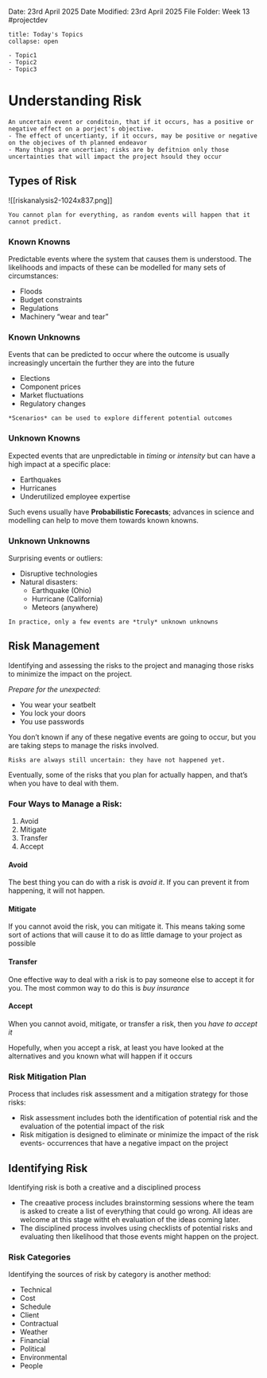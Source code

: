 Date: 23rd April 2025
Date Modified: 23rd April 2025
File Folder: Week 13
#projectdev

```ad-abstract
title: Today's Topics
collapse: open

- Topic1
- Topic2
- Topic3

```


# Understanding Risk

```ad-summary
An uncertain event or conditoin, that if it occurs, has a positive or negative effect on a porject's objective.
- The effect of uncertianty, if it occurs, may be positive or negative on the objecives of th planned endeavor
- Many things are uncertian; risks are by defitnion only those uncertainties that will impact the project hsould they occur
```

## Types of Risk

![[riskanalysis2-1024x837.png]]
```ad-warning
You cannot plan for everything, as random events will happen that it cannot predict.
```

### Known Knowns

Predictable events where the system that causes them is understood. The likelihoods and impacts of these can be modelled for many sets of circumstances:
- Floods
- Budget constraints
- Regulations
- Machinery “wear and tear”

### Known Unknowns

Events that can be predicted to occur where the outcome is usually increasingly uncertain the further they are into the future
- Elections
- Component prices
- Market fluctuations
- Regulatory changes

```ad-important
*Scenarios* can be used to explore different potential outcomes
```

### Unknown Knowns

Expected events that are unpredictable in *timing* or *intensity* but can have a high impact at a specific place:
- Earthquakes
- Hurricanes
- Underutilized employee expertise

Such evens usually have **Probabilistic Forecasts**; advances in science and modelling can help to move them towards known knowns.

### Unknown Unknowns

Surprising events or outliers:
- Disruptive technologies
- Natural disasters:
	- Earthquake (Ohio)
	- Hurricane (California)
	- Meteors (anywhere)

```ad-note
In practice, only a few events are *truly* unknown unknowns
```

## Risk Management

Identifying and assessing the risks to the project and managing those risks to minimize the impact on the project.

*Prepare for the unexpected*:
- You wear your seatbelt
- You lock your doors
- You use passwords

You don’t known if any of these negative events are going to occur, but you are taking steps to manage the risks involved.

```ad-warning
Risks are always still uncertain: they have not happened yet.
```

Eventually, some of the risks that you plan for actually happen, and that’s when you have to deal with them.

### **Four Ways to Manage a Risk**:
1. Avoid
2. Mitigate
3. Transfer
4. Accept

#### Avoid

The best thing you can do with a risk is *avoid it*. If you can prevent it from happening, it will not happen.

#### Mitigate

If you cannot avoid the risk, you can mitigate it. This means taking some sort of actions that will cause it to do as little damage to your project as possible

#### Transfer

One effective way to deal with a risk is to pay someone else to accept it for you. The most common way to do this is *buy insurance*

#### Accept

When you cannot avoid, mitigate, or transfer a risk, then you *have to accept it*

Hopefully, when you accept a risk, at least you have looked at the alternatives and you known what will happen if it occurs

### Risk Mitigation Plan

Process that includes risk assessment and a mitigation strategy for those risks:
- Risk assessment includes both the identification of potential risk and the evaluation of the potential impact of the risk
- Risk mitigation is designed to eliminate or minimize the impact of the risk events- occurrences that have a negative impact on the project

## Identifying Risk

Identifying risk is both a creative and a disciplined process
- The creaative process includes brainstorming sessions where the team is asked to create a list of everything that could go wrong. All ideas are welcome at this stage witht eh evaluation of the ideas coming later.
- The disciplined process involves using checklists of potential risks and evaluating then likelihood that those events might happen on the project.

### Risk Categories

Identifying the sources of risk by category is another method:
- Technical
- Cost
- Schedule
- Client
- Contractual
- Weather
- Financial
- Political
- Environmental
- People


